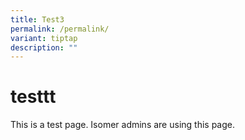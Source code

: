```yaml
---
title: Test3
permalink: /permalink/
variant: tiptap
description: ""
---
```

<h1>testtt</h1><p>This is a test page. Isomer admins are using this page.</p>